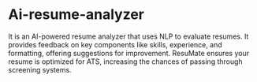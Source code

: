 # Ai-resume-analyzer
It is an AI-powered resume analyzer that uses NLP to evaluate resumes. It provides feedback on key components like skills, experience, and formatting, offering suggestions for improvement. ResuMate ensures your resume is optimized for ATS, increasing the chances of passing through screening systems.
